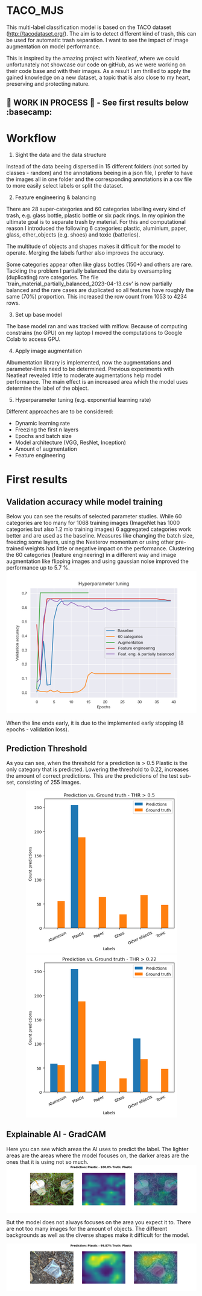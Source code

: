 # TACO_MJS
This multi-label classification model is based on the TACO dataset (http://tacodataset.org/). The aim is to detect different kind of trash, this can be used for automatic trash separation. I want to see the impact of image augmentation on model performance. 

This is inspired by the amazing project with Neatleaf, where we could unfortunately not showcase our code on gitHub, as we were working on their code base and with their images. As a result I am thrilled to apply the gained knowledge on a new dataset, a topic that is also close to my heart, preserving and protecting nature.


## :construction: WORK IN PROCESS :construction:  -   See first results below :basecamp:


# Workflow

1. Sight the data and the data structure

Instead of the data beeing dispersed in 15 different folders (not sorted by classes - random) and the annotations beeing in a json file, I prefer to have the images all in one folder and the corresponding annotations in a csv file to more easily select labels or split the dataset.

2. Feature engineering & balancing

There are 28 super-categories and 60 categories labelling every kind of trash, e.g. glass bottle, plastic bottle or six pack rings. In my opinion the ultimate goal is to separate trash by material. For this and computational reason I introduced the following 6 categories: plastic, aluminium, paper, glass, other_objects (e.g. shoes) and toxic (batteries).

The multitude of objects and shapes makes it difficult for the model to operate. Merging the labels further also improves the accuracy.

Some categories appear often like glass bottles (150+) and others are rare. Tackling the problem I partially balanced the data by oversampling (duplicating) rare categories. The file 'train_material_partially_balanced_2023-04-13.csv' is now partially balanced and the rare cases are duplicated so all features have roughly the same (70%) proportion. This increased the row count from 1053 to 4234 rows.

3. Set up base model

The base model ran and was tracked with mlflow. Because of computing constrains (no GPU) on my laptop I moved the computations to Google Colab to access GPU. 

4. Apply image augmentation

Albumentation library is implemented, now the augmentations and parameter-limits need to be determined. Previous experiments with Neatleaf revealed little to moderate augmentations help model performance. The main effect is an increased area which the model uses determine the label of the object. 

5. Hyperparameter tuning (e.g. exponential learning rate)

Different approaches are to be considered:

- Dynamic learning rate
- Freezing the first n layers
- Epochs and batch size
- Model architecture (VGG, ResNet, Inception)
- Amount of augmentation
- Feature engineering

# First results

## Validation accuracy while model training

Below you can see the results of selected parameter studies. While 60 categories are too many for 1068 training images (ImageNet has 1000 categories but also 1.2 mio training images) 6 aggregated categories work better and are used as the baseline. Measures like changing the batch size, freezing some layers, using the Nesterov momentum or using other pre-trained weights had little or negative impact on the performance. Clustering the 60 categories (feature engineering) in a different way and image augmentation like flipping images and using gaussian noise improved the performance up to 5.7 %.
![Model performance](Images_GitHub/Training_performance.png)

When the line ends early, it is due to the implemented early stopping (8 epochs - validation loss).

## Prediction Threshold
As you can see, when the threshold for a prediction is > 0.5 Plastic is the only category that is predicted. Lowering the threshold to 0.22, increases the amount of correct predictions. This are the predictions of the test sub-set, consisting of 255 images.

<div style="text-align: center;">
  <p float="center">
    <img src="Images_GitHub/pred_gt_50perc.png" width="400" />
    <img src="Images_GitHub/pred_gt_22perc.png" width="400" /> 
  </p>
</div>

## Explainable AI - GradCAM

Here you can see which areas the AI uses to predict the label. The lighter areas are the areas where the model focuses on, the darker areas are the ones that it is using not so much. 
![Explainable AI](Images_GitHub/GradCAM_batch_12_000091.png)

But the model does not always focuses on the area you expect it to. There are not too many images for the amount of objects. The different backgrounds as well as the diverse shapes make it difficult for the model.

![Explainable AI](Images_GitHub/GradCAM_batch_14_000001.png)






